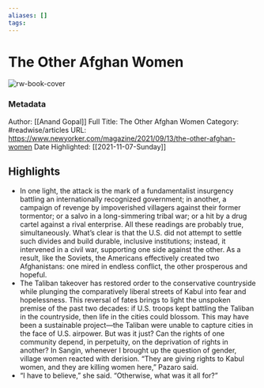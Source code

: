 ```yaml
---
aliases: []
tags:
---
```

# The Other Afghan Women

![rw-book-cover](https://readwise-assets.s3.amazonaws.com/static/images/article0.00998d930354.png)
### Metadata
Author: [[Anand Gopal]]
Full Title: The Other Afghan Women
Category: #readwise/articles
URL: https://www.newyorker.com/magazine/2021/09/13/the-other-afghan-women
Date Highlighted: [[2021-11-07-Sunday]]

## Highlights
- In one light, the attack is the mark of a fundamentalist insurgency battling an internationally recognized government; in another, a campaign of revenge by impoverished villagers against their former tormentor; or a salvo in a long-simmering tribal war; or a hit by a drug cartel against a rival enterprise. All these readings are probably true, simultaneously. What’s clear is that the U.S. did not attempt to settle such divides and build durable, inclusive institutions; instead, it intervened in a civil war, supporting one side against the other. As a result, like the Soviets, the Americans effectively created two Afghanistans: one mired in endless conflict, the other prosperous and hopeful.
- The Taliban takeover has restored order to the conservative countryside while plunging the comparatively liberal streets of Kabul into fear and hopelessness. This reversal of fates brings to light the unspoken premise of the past two decades: if U.S. troops kept battling the Taliban in the countryside, then life in the cities could blossom. This may have been a sustainable project—the Taliban were unable to capture cities in the face of U.S. airpower. But was it just? Can the rights of one community depend, in perpetuity, on the deprivation of rights in another? In Sangin, whenever I brought up the question of gender, village women reacted with derision. “They are giving rights to Kabul women, and they are killing women here,” Pazaro said.
- “I have to believe,” she said. “Otherwise, what was it all for?”
